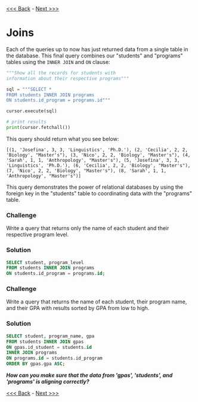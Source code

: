 [<<< Back](7-commonqueries.md) - [Next >>>](9-importcsv.md)

# Joins

Each of the queries up to now has just returned data from a single table in the database. This final query combines our "students" and "programs" tables using the `INNER JOIN` and `ON` clause:

```python
"""Show all the records for students with
information about their respective programs"""

sql = """SELECT *
FROM students INNER JOIN programs
ON students.id_program = programs.id"""

cursor.execute(sql)

# print results
print(cursor.fetchall())
```

This query should return what you see below:

```[(1, 'Josefina', 3, 3, 'Linguistics', 'Ph.D.'), (2, 'Cecilia', 2, 2, 'Biology', "Master's"), (3, 'Nico', 2, 2, 'Biology', "Master's"), (4, 'Sarah', 1, 1, 'Anthropology', "Master's"), (5, 'Josefina', 3, 3, 'Linguistics', 'Ph.D.'), (6, 'Cecilia', 2, 2, 'Biology', "Master's"), (7, 'Nico', 2, 2, 'Biology', "Master's"), (8, 'Sarah', 1, 1, 'Anthropology', "Master's")]```


This query demonstrates the power of relational databases by using the foreign key in the "students" table to coordinating data with the "programs" table.

### Challenge

Write a query that returns only the name of each student and their respective program level.


### Solution

```sql
SELECT student, program_level
FROM students INNER JOIN programs
ON students.id_program = programs.id;
```

### Challenge

Write a query that returns the name of each student, their program name, and their GPA with results sorted by GPA from low to high.


### Solution

```sql
SELECT student, program_name, gpa
FROM students INNER JOIN gpas
ON gpas.id_student = students.id
INNER JOIN programs
ON programs.id = students.id_program
ORDER BY gpas.gpa ASC;
```

*__How can you make sure that the data from 'gpas', 'students', and 'programs' is aligning correctly?__*

[<<< Back](7-commonqueries.md) - [Next >>>](9-importcsv.md)
